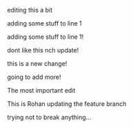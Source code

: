 
editing this a bit 


adding some stuff to line 1

adding some stuff to line 1!

dont like this nch update!

this is a new change!

going to add more!


The most important edit

This is Rohan updating the feature branch

trying not to break anything...